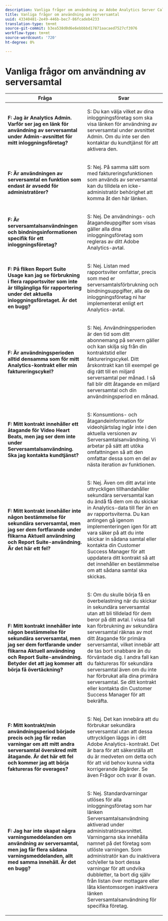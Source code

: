 ```yaml
---
description: Vanliga frågor om användning av Adobe Analytics Server Call
title: Vanliga frågor om användning av serversamtal
uuid: 43340481-2e49-446b-bec7-86fcadeb4233
translation-type: tm+mt
source-git-commit: b3ea538d0d6e6ebbbbd17871aacaed7527cf3976
workflow-type: tm+mt
source-wordcount: '720'
ht-degree: 0%

---
```



# Vanliga frågor om användning av serversamtal

<table id="table_10384E2010B849708AE9462BB2B43438"> 
 <thead> 
  <tr> 
   <th colname="col1" class="entry"> Fråga </th> 
   <th colname="col2" class="entry"> Svar </th> 
  </tr> 
 </thead>
 <tbody> 
  <tr> 
   <td colname="col1"> <p><b>F: Jag är Analytics Admin. Varför ser jag en länk för användning av serversamtal under Admin-avsnittet för mitt inloggningsföretag?</b> </p> </td> 
   <td colname="col2"> <p>S: Du kan välja vilket av dina inloggningsföretag som ska visa länken för användning av serversamtal under avsnittet Admin. Om du inte ser den kontaktar du kundtjänst för att aktivera den. </p> </td> 
  </tr> 
  <tr> 
   <td colname="col1"> <p><b>F: Är användningen av serversamtal en funktion som endast är avsedd för administratörer?  </b> </p> </td> 
   <td colname="col2"> <p>S: Nej. På samma sätt som med faktureringsfunktionen som används av serversamtal kan du tilldela en icke-administratör behörighet att komma åt den här länken. </p> </td> 
  </tr> 
  <tr> 
   <td colname="col1"> <p><b>F: Är serversamtalsanvändningen och bindningsinformationen specifik för ett inloggningsföretag?</b> </p> </td> 
   <td colname="col2"> <p>S: Nej. De användnings- och åtagandeuppgifter som visas gäller alla dina inloggningsföretag som regleras av ditt Adobe Analytics-avtal. </p> </td> 
  </tr> 
  <tr> 
   <td colname="col1"> <p><b>F: På fliken Report Suite Usage kan jag se förbrukning i flera rapportsviter som inte är tillgängliga för rapportering under det aktuella inloggningsföretaget. Är det en bugg? </b> </p> </td> 
   <td colname="col2"> <p>S: Nej. Listan med rapportsviter omfattar, precis som med er serversamtalsförbrukning och bindningsuppgifter, alla de inloggningsföretag ni har implementerat enligt ert Analytics-avtal. </p> </td> 
  </tr> 
  <tr> 
   <td colname="col1"> <p><b>F: Är användningsperioden alltid densamma som för mitt Analytics-kontrakt eller min faktureringscykel?  </b> </p> </td> 
   <td colname="col2"> <p>S: Nej. Användningsperioden är den tid som ditt abonnemang på servern gäller och kan skilja sig från din kontraktstid eller faktureringscykel. Ditt årskontrakt kan till exempel ge dig rätt till en miljard serversamtal per månad. I så fall blir ditt åtagande en miljard serversamtal och din användningsperiod en månad. </p> </td> 
  </tr> 
  <tr> 
   <td colname="col1"> <p><b>F: Mitt kontrakt innehåller ett åtagande för Video Heart Beats, men jag ser dem inte under Serversamtalsanvändning. Ska jag kontakta kundtjänst?</b> </p> </td> 
   <td colname="col2"> <p>S: Konsumtions- och åtagandeinformation för videohjärtslag ingår inte i den aktuella versionen av Serversamtalsanvändning. Vi arbetar på sätt att utöka omfattningen så att den omfattar dessa som en del av nästa iteration av funktionen. </p> </td> 
  </tr> 
  <tr> 
   <td colname="col1"> <p><b>F: Mitt kontrakt innehåller inte någon bestämmelse för sekundära serversamtal, men jag ser dem fortfarande under flikarna Aktuell användning och Report Suite-användning. Är det här ett fel? </b> </p> </td> 
   <td colname="col2"> <p>S: Nej. Även om ditt avtal inte uttryckligen tillhandahåller sekundära serversamtal kan du ändå få dem om du skickar in Analytics-data till fler än en av rapportsviterna. Du kan antingen gå igenom implementeringen igen för att vara säker på att du inte skickar in sådana samtal eller kontakta din Customer Success Manager för att uppdatera ditt kontrakt så att det innehåller en bestämmelse om att sådana samtal ska skickas. </p> </td> 
  </tr> 
  <tr> 
   <td colname="col1"> <p><b>F: Mitt kontrakt innehåller inte någon bestämmelse för sekundära serversamtal, men jag ser dem fortfarande under flikarna Aktuell användning och Report Suite-användning. Betyder det att jag kommer att börja få övertäckning?</b> </p> </td> 
   <td colname="col2"> <p>S: Om du skulle börja få en överbelastning när du skickar in sekundära serversamtal utan att bli tilldelad för dem beror på ditt avtal. I vissa fall kan förbrukning av sekundära serversamtal räknas av mot ditt åtagande för primära serversamtal, vilket innebär att de tas bort snabbare än du förväntade dig. I andra fall kan du faktureras för sekundära serversamtal även om du inte har förbrukat alla dina primära serversamtal. Se ditt kontrakt eller kontakta din Customer Success Manager för att bekräfta. </p> </td> 
  </tr> 
  <tr> 
   <td colname="col1"> <p><b>F: Mitt kontrakt/min användningsperiod började precis och jag får redan varningar om att mitt andra serversamtal överskred mitt åtagande. Är det här ett fel och kommer jag att börja faktureras för overages? </b> </p> </td> 
   <td colname="col2"> <p>S: Nej. Det kan innebära att du förbrukar sekundära serversamtal utan att dessa uttryckligen läggs in i ditt Adobe Analytics-kontrakt. Det är bara för att säkerställa att du är medveten om detta och för att vid behov kunna vidta korrigerande åtgärder. Se även Frågor och svar 8 ovan. </p> </td> 
  </tr> 
  <tr> 
   <td colname="col1"> <p><b>F: Jag har inte skapat några varningsmeddelanden om användning av serversamtal, men jag får flera sådana varningsmeddelanden, allt med samma innehåll. Är det en bugg? </b> </p> </td> 
   <td colname="col2"> <p>S: Nej. Standardvarningar utlöses för alla inloggningsföretag som har länken Serversamtalsanvändning aktiverad under administratörsavsnittet. Varningarna ska innehålla namnet på det företag som utlöste varningen. Som administratör kan du inaktivera och/eller ta bort dessa varningar för att undvika dubbletter, ta bort dig själv från listan över mottagare eller låta klientomsorgen inaktivera länken Serversamtalsanvändning för specifika företag. </p> </td> 
  </tr> 
 </tbody> 
</table>
